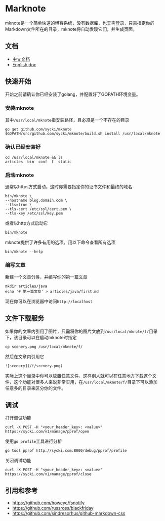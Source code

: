# Marknote
mknote是一个简单快速的博客系统，没有数据库，也无需登录，只需指定你的Markdown文件所在的目录，mknote将自动发现它们，并生成页面。

## 文档
* [中文文档](https://github.com/sycki/mknote/blob/master/README_CH.md)
* [English doc](https://github.com/sycki/mknote)

## 快速开始
开始之前请确认你已经安装了golang，并配置好了GOPATH环境变量。

### 安装mknote
其中`/usr/local/mknote`指安装路径，且必须是一个不存在的目录
```
go get github.com/sycki/mknote
$GOPATH/src/github.com/sycki/mknote/build.sh install /usr/local/mknote
```

### 确认已经安装好
```
cd /usr/local/mknote && ls
articles  bin  conf  f  static
```

### 启动mknote
通常以https方式启动，这时你需要指定你的证书文件和最终的域名
```
bin/mknote \
--hostname blog.domain.com \
--tls=true \
--tls-cert /etc/ssl/cert.pem \
--tls-key /etc/ssl/key.pem
```

或者以http方式启动它
```
bin/mknote
```

mknote提供了许多有用的选项，用以下命令查看所有选项
```
bin/mknote --help
```

### 编写文章
新建一个文章分类，并编写你的第一篇文章
```
mkdir articles/java
echo '# 第一篇文章' > articles/java/first.md
```

现在你可以在浏览器中访问`http://localhost`

## 文件下载服务
如果你的文章内引用了图片，只需将你的图片文放到`/usr/local/mknote/f/`目录下，该目录可以在启动mknote时指定
```
cp scenery.png /usr/local/mknote/f/
```

然后在文章内引用它
```
![scenery](/f/scenery.png)
```

实际上这个目录中你可以放置任意文件，这样别人就可以在任意地方下载这个文件，这个功能对很多人来说非常实用，在`/usr/local/mknote/f/`目录下可以添加任意多的目录来区分你的文件。

## 调试
打开调试功能
```
curl -X POST -H "<your_header_key>: <value>" https://sycki.com/v1/manage/pprof/open
```

使用`go profile`工具进行分析
```
go tool pprof http://sycki.com:8000/debug/pprof/profile
```

关闭调试功能
```
curl -X POST -H "<your_header_key>: <value>" https://sycki.com/v1/manage/pprof/close
```

## 引用和参考
* https://github.com/howeyc/fsnotify
* https://github.com/russross/blackfriday
* https://github.com/sindresorhus/github-markdown-css
